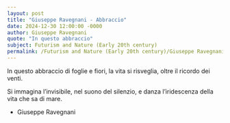 ```yaml
---
layout: post
title: "Giuseppe Ravegnani - Abbraccio"
date: 2024-12-30 12:00:00 -0000
author: Giuseppe Ravegnani
quote: "In questo abbraccio"
subject: Futurism and Nature (Early 20th century)
permalink: /Futurism and Nature (Early 20th century)/Giuseppe Ravegnani/Giuseppe Ravegnani - Abbraccio
---
```


In questo abbraccio
   di foglie e fiori,
   la vita si risveglia,
   oltre il ricordo dei venti.

Si immagina l’invisibile,
   nel suono del silenzio,
   e danza l’iridescenza
   della vita che sa di mare.

- Giuseppe Ravegnani
